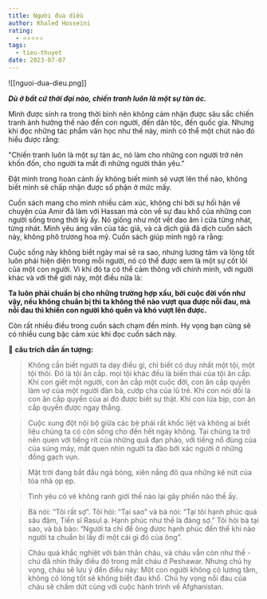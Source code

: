 ```yaml
---
title: Người đua diều
author: Khaled Hosseini
rating:
  - ⭐⭐⭐⭐⭐
tags:
  - tieu-thuyet
date: 2023-07-07
---
```

![[nguoi-dua-dieu.png]]

***Dù ở bất cứ thời đại nào, chiến tranh luôn là một sự tàn ác.***

Mình được sinh ra trong thời bình nên không cảm nhận được sâu sắc chiến tranh ảnh hưởng thế nào đến con người, đến dân tộc, đến quốc gia. Nhưng khi đọc những tác phẩm văn học như thế này, mình có thể một chút nào đó hiểu được
rằng:

"Chiến tranh luôn là một sự tàn ác, nó làm cho những con người trở nên khốn đốn, cho người ta mất đi những người thân yêu."

Đặt mình trong hoàn cảnh ấy không biết mình sẽ vượt lên thế nào, không biết mình sẽ chấp nhận được số phận ở mức mấy.

Cuốn sách mang cho mình nhiều cảm xúc, không chỉ bởi sự hối hận về chuyện của Amir đã làm với Hassan mà còn về sự đau khổ của những con người sống trong thời kỳ ấy. Nó giống như một vết dao âm ỉ cứa từng nhát, từng nhát. Mình yêu áng văn của tác giả, và cả dịch giả đã dịch cuốn sách này, không phô trương hoa mỹ. Cuốn sách giúp mình ngộ ra rằng:

Cuộc sống này không biết ngày mai sẽ ra sao, nhưng lương tâm và lòng tốt luôn phải hiện diện trong mỗi người, nó có thể được xem là một sự cốt lõi của một con người. Vì khi đó ta có thể cảm thông với chính mình, với người khác và với thế giới này, một điều nữa là:

**Ta luôn phải chuẩn bị cho những trường hợp xấu, bởi cuộc đời vốn như vậy, nếu không chuẩn bị thì ta không thể nào vượt qua được nỗi đau, mà nỗi đau thì khiến con người khó quên và khó vượt lên được.**

Còn rất nhiều điều trong cuốn sách chạm đến mình. Hy vọng bạn cũng sẽ có nhiều cung bậc cảm xúc khi đọc cuốn sách này.

🌱 **câu trích dẫn ấn tượng:**

> Không cần biết người ta dạy điều gì, chỉ biết có duy nhất một tội, một tội thôi. Đó là tội ăn cắp. mọi tội khác đều là biến thái của tội ăn cắp. Khi con giết một người, con ăn cắp một cuộc đời, con ăn cắp quyền làm vợ của một người đàn bà, cướp cha của lũ trẻ. Khi con nói dối là con ăn cắp quyền của ai đó được biết sự thật. Khi con lừa bịp, con ăn cắp quyền được ngay thẳng.

> Cuộc xung đột nội bộ giữa các bè phái rất khốc liệt và không ai biết liệu chúng ta có còn sống cho đến hết ngày không. Tai chúng ta trở nên quen với tiếng rít của những quả đạn pháo, với tiếng nổ đùng của của súng máy, mắt quen nhìn người ta đào bới xác người ở những đống gạch vụn.

> Mặt trời đang bắt đầu ngả bóng, xiên nắng đỏ qua những kẽ nứt của tòa nhà ọp ẹp.

> Tình yêu có vẻ không ranh giới thế nào lại gây phiền não thế ấy.

> Bà nói: “Tôi rất sợ”. Tôi hỏi: “Tại sao” và bà nói: “Tại tôi hạnh phúc quá sâu đậm, Tiến sĩ Rasul ạ. Hạnh phúc như thế là đáng sợ.” Tôi hỏi bà tại sao, và bà bảo: “Người ta chỉ để ông được hạnh phúc đến thế khi nào người ta chuẩn bị lấy đi một cái gì đó của ông”.

> Cháu quá khắc nghiệt với bản thân cháu, và cháu vẫn còn như thế - chú đã nhìn thấy điều đó trong mắt cháu ở Peshawar. Nhưng chú hy vọng, cháu sẽ lưu ý đến điều này: Một con người không có lương tâm, không có lòng tốt sẽ không biết đau khổ. Chú hy vọng nỗi đau của cháu sẽ chấm dứt cùng với cuộc hành trình về Afghanistan.
